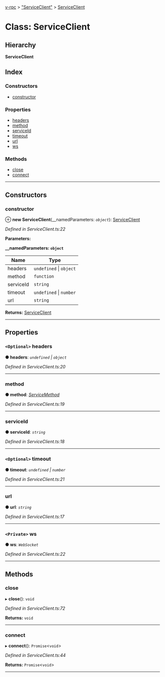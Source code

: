 [v-rpc](../README.md) > ["ServiceClient"](../modules/_serviceclient_.md) > [ServiceClient](../classes/_serviceclient_.serviceclient.md)

# Class: ServiceClient

## Hierarchy

**ServiceClient**

## Index

### Constructors

* [constructor](_serviceclient_.serviceclient.md#constructor)

### Properties

* [headers](_serviceclient_.serviceclient.md#headers)
* [method](_serviceclient_.serviceclient.md#method)
* [serviceId](_serviceclient_.serviceclient.md#serviceid)
* [timeout](_serviceclient_.serviceclient.md#timeout)
* [url](_serviceclient_.serviceclient.md#url)
* [ws](_serviceclient_.serviceclient.md#ws)

### Methods

* [close](_serviceclient_.serviceclient.md#close)
* [connect](_serviceclient_.serviceclient.md#connect)

---

## Constructors

<a id="constructor"></a>

###  constructor

⊕ **new ServiceClient**(__namedParameters: *`object`*): [ServiceClient](_serviceclient_.serviceclient.md)

*Defined in ServiceClient.ts:22*

**Parameters:**

**__namedParameters: `object`**

| Name | Type |
| ------ | ------ |
| headers | `undefined` \| `object` |
| method | `function` |
| serviceId | `string` |
| timeout | `undefined` \| `number` |
| url | `string` |

**Returns:** [ServiceClient](_serviceclient_.serviceclient.md)

___

## Properties

<a id="headers"></a>

### `<Optional>` headers

**● headers**: *`undefined` \| `object`*

*Defined in ServiceClient.ts:20*

___
<a id="method"></a>

###  method

**● method**: *[ServiceMethod](../modules/_serviceclient_.md#servicemethod)*

*Defined in ServiceClient.ts:19*

___
<a id="serviceid"></a>

###  serviceId

**● serviceId**: *`string`*

*Defined in ServiceClient.ts:18*

___
<a id="timeout"></a>

### `<Optional>` timeout

**● timeout**: *`undefined` \| `number`*

*Defined in ServiceClient.ts:21*

___
<a id="url"></a>

###  url

**● url**: *`string`*

*Defined in ServiceClient.ts:17*

___
<a id="ws"></a>

### `<Private>` ws

**● ws**: *`WebSocket`*

*Defined in ServiceClient.ts:22*

___

## Methods

<a id="close"></a>

###  close

▸ **close**(): `void`

*Defined in ServiceClient.ts:72*

**Returns:** `void`

___
<a id="connect"></a>

###  connect

▸ **connect**(): `Promise`<`void`>

*Defined in ServiceClient.ts:44*

**Returns:** `Promise`<`void`>

___

